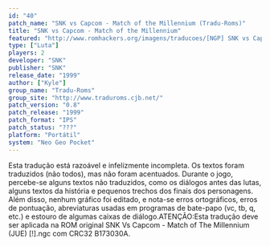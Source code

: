 ```yaml
---
id: "40"
patch_name: "SNK vs Capcom - Match of the Millennium (Tradu-Roms)"
title: "SNK vs Capcom - Match of the Millennium"
featured: "http://www.romhackers.org/imagens/traducoes/[NGP] SNK vs Capcom - Tradu-Roms - 1.png"
type: ["Luta"]
players: 2
developer: "SNK"
publisher: "SNK"
release_date: "1999"
author: ["Kyle"]
group_name: "Tradu-Roms"
group_site: "http://www.traduroms.cjb.net/"
patch_version: "0.8"
patch_release: "1999"
patch_format: "IPS"
patch_status: "???"
platform: "Portátil"
system: "Neo Geo Pocket"
---
```


Esta tradução está razoável e infelizmente incompleta. Os textos foram traduzidos (não todos), mas não foram acentuados. Durante o jogo, percebe-se alguns textos não traduzidos, como os diálogos antes das lutas, alguns textos da história e pequenos trechos dos finais dos personagens. Além disso, nenhum gráfico foi editado, e nota-se erros ortográficos, erros de pontuação, abreviaturas usadas em programas de bate-papo (vc, tb, q, etc.) e estouro de algumas caixas de diálogo.ATENÇÃO:Esta tradução deve ser aplicada na ROM original SNK Vs Capcom - Match of The Millennium (JUE) [!].ngc com CRC32 B173030A.